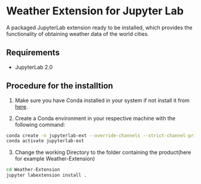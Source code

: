 # Weather Extension for Jupyter Lab

A packaged JupyterLab extension ready to be installed, which provides the functionality of obtaining weather data of the world cities.

## Requirements

* JupyterLab 2.0

## Procedure for the installtion

1. Make sure you have Conda installed in your system if not install it from [here](https://docs.conda.io/projects/conda/en/latest/user-guide/install/).

2. Create a Conda environment in your respective machine with the following command:

```bash
conda create -n jupyterlab-ext --override-channels --strict-channel-priority -c conda-forge -c jupyterlab cookiecutter nodejs
conda activate jupyterlab-ext
```

3. Change the working Directory to the folder containing the product(here for example Weather-Extension)
```bash
cd Weather-Extension
jupyter labextension install .
```

